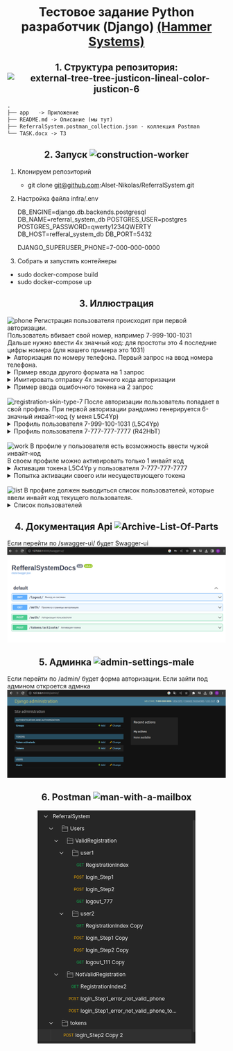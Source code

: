 <h1 align="center">Тестовое задание Python разработчик (Django) 
<a href='https://hammer.systems/'>
(Hammer Systems)
</a>
</h1>


<h2 align="center">1. Структура репозитория:
<img width="64" height="64" src="https://img.icons8.com/external-justicon-lineal-color-justicon/64/external-tree-tree-justicon-lineal-color-justicon-6.png" alt="external-tree-tree-justicon-lineal-color-justicon-6"/>
</h2>

    .
    ├── app   -> Приложение
    ├── README.md -> Описание (мы тут)
    ├── ReferralSystem.postman_collection.json - коллекция Postman
    └── TASK.docx -> ТЗ

<h2 align="center">2. Запуск
<img width="100" height="100" src="https://img.icons8.com/stickers/100/construction-worker.png" alt="construction-worker"/>
</h2>

1. Клонируем репозиторий
   * git clone git@github.com:Alset-Nikolas/ReferralSystem.git
2. Настройка файла infra/.env

    DB_ENGINE=django.db.backends.postgresql
    DB_NAME=referral_system_db 
    POSTGRES_USER=postgres
    POSTGRES_PASSWORD=qwerty1234QWERTY
    DB_HOST=refferal_system_db
    DB_PORT=5432 

    DJANGO_SUPERUSER_PHONE=7-000-000-0000


3. Собрать и запустить контейнеры
  * sudo docker-compose build
  * sudo docker-compose up

    
<h2 align="center">3. Иллюстрация</h2>

<img width="50" height="50" src="https://img.icons8.com/stickers/100/phone.png" alt="phone"/>
Регистрация пользователя происходит при первой авторизации.<br>
Пользователь вбивает свой номер, например 7-999-100-1031<br>
Дальше нужно ввести 4х значный код: для простоты это 4 последние цифры номера (для нашего примера это 1031)   <br>



<details>
  <summary>Авторизация по номеру телефона. Первый запрос на ввод номера телефона.</summary>
  <img src="./info/login_first_req.png" name="image-name">
</details>
<details>
  <summary>Пример ввода другого формата на 1 запрос</summary>
  <img src="./info/err_login_first_req.png" name="image-name">
</details>
<details>
  <summary>Имитировать отправку 4х значного кода авторизации</summary>
  <img src="./info/login_second_req.png" name="image-name">
</details>
<details>
  <summary>Пример ввода ошибочного токена на 2 запрос</summary>
  <img src="./info/err_login_second_req.png" name="image-name">
</details>

<br>

<img width="48" height="48" src="https://img.icons8.com/color/48/registration-skin-type-7.png" alt="registration-skin-type-7"/>
После авторизации пользователь попадает в свой профиль.
При первой авторизации рандомно генерируется 6-значный инвайт-код (у меня L5C4Yp)
<details>
  <summary>Профиль пользователя 7-999-100-1031 (L5C4Yp)</summary>
  <img src="./info/profile.png" name="image-name">
</details>
<details>
  <summary>Профиль пользователя 7-777-777-7777 (R42HbT)</summary>
  <img src="./info/profile2.png" name="image-name">
</details>
<br>
<img width="50" height="50" src="https://img.icons8.com/clouds/100/work.png" alt="work"/>
В профиле у пользователя есть возможность ввести чужой инвайт-код<br>
В своем профиле можно активировать только 1 инвайт код<br>
<details>
  <summary>Активация токена L5C4Yp у пользователя 7-777-777-7777</summary>
  <img src="./info/token_activate.png" name="image-name">
</details>
<details>
  <summary>Попытка активации своего или несуществующего токена</summary>
  <img src="./info/err_token_activate.png" name="image-name">
</details>
<br>
<img width="50" height="50" src="https://img.icons8.com/plasticine/100/list.png" alt="list"/>
В профиле должен выводиться список пользователей, которые ввели инвайт код текущего пользователя.
<details>
  <summary>Список пользователей</summary>
  <img src="./info/token_list.png" name="image-name">
</details>


<h2 align="center">4. Документация Api
<img width="40" height="40" src="https://img.icons8.com/office/40/Archive-List-Of-Parts.png" alt="Archive-List-Of-Parts"/>
</h2>
Если перейти по /swagger-ui/ будет Swagger-ui
<img src="./info/docs.png" name="image-name">

<h2 align="center">5. Админка
<img width="48" height="48" src="https://img.icons8.com/color/48/admin-settings-male.png" alt="admin-settings-male"/>
</h2>
Если перейти по /admin/ будет форма авторизации. Если зайти под админом откроется адмнка
<img src="./info/admin.png" name="image-name">

<h2 align="center">6. Postman
<img width="50" height="50" src="https://img.icons8.com/bubbles/50/man-with-a-mailbox.png" alt="man-with-a-mailbox"/>
</h2>

<div align="center">
<img src="./info/postman.png" name="image-name" center>
</div>